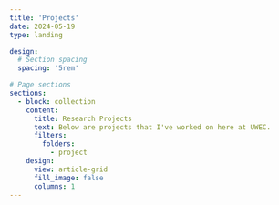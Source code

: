 ```yaml
---
title: 'Projects'
date: 2024-05-19
type: landing

design:
  # Section spacing
  spacing: '5rem'

# Page sections
sections:
  - block: collection
    content:
      title: Research Projects
      text: Below are projects that I've worked on here at UWEC.
      filters:
        folders:
          - project
    design:
      view: article-grid
      fill_image: false
      columns: 1
---
```


